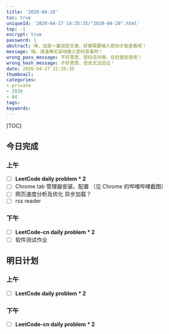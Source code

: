```yaml
---
title: '2020-04-28'
toc: true
uniqueId: '2020-04-27 14:35:35/"2020-04-28".html'
top: -1
encrypt: true
password: 1
abstract: 咦，这是一篇加密文章，好像需要输入密码才能查看呢！
message: 嗨，请准确无误地输入密码查看哟！
wrong_pass_message: 不好意思，密码没对哦，在检查检查呢！
wrong_hash_message: 不好意思，信息无法验证！
date: 2020-04-27 22:35:35
thumbnail:
categories:
- private
- 2020
- 04
tags:
keywords:
---
```



[TOC]

<!--more-->



## 今日完成

### 上午

- [ ] **LeetCode daily problem * 2**
- [ ] Chrome tab 管理器安装、配置 （见 Chrome 的哔哩哔哩截图）
- [ ] 网页速度分析及优化 异步加载？
- [ ] rss reader

### 下午

- [ ] **LeetCode-cn daily problem * 2**
- [ ] 软件测试作业

## 明日计划

### 上午

- [ ] **LeetCode daily problem * 2**



### 下午

- [ ] **LeetCode-cn daily problem * 2**
